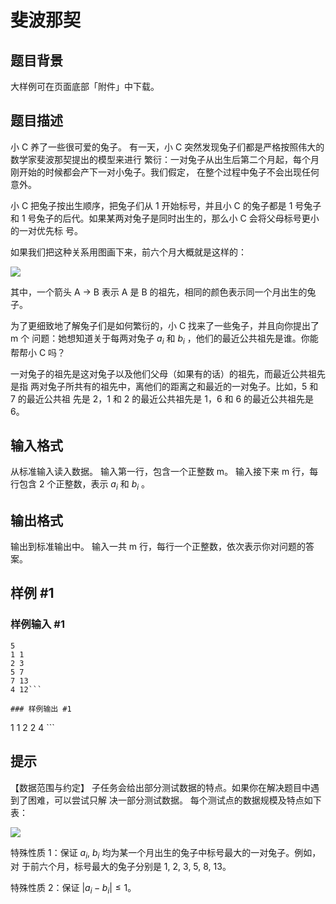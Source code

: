# 斐波那契

## 题目背景

大样例可在页面底部「附件」中下载。

## 题目描述

小 C 养了一些很可爱的兔子。 有一天，小 C 突然发现兔子们都是严格按照伟大的数学家斐波那契提出的模型来进行 繁衍：一对兔子从出生后第二个月起，每个月刚开始的时候都会产下一对小兔子。我们假定， 在整个过程中兔子不会出现任何意外。

小 C 把兔子按出生顺序，把兔子们从 1 开始标号，并且小 C 的兔子都是 1 号兔子和 1 号兔子的后代。如果某两对兔子是同时出生的，那么小 C 会将父母标号更小的一对优先标 号。

如果我们把这种关系用图画下来，前六个月大概就是这样的：

 
  ![](https://cdn.luogu.com.cn/upload/pic/9806.png) 

其中，一个箭头 A → B 表示 A 是 B 的祖先，相同的颜色表示同一个月出生的兔子。

为了更细致地了解兔子们是如何繁衍的，小 C 找来了一些兔子，并且向你提出了 m 个 问题：她想知道关于每两对兔子 $a_i$ 和 $b_i$ ，他们的最近公共祖先是谁。你能帮帮小 C 吗？

 
一对兔子的祖先是这对兔子以及他们父母（如果有的话）的祖先，而最近公共祖先是指 两对兔子所共有的祖先中，离他们的距离之和最近的一对兔子。比如，5 和 7 的最近公共祖 先是 2，1 和 2 的最近公共祖先是 1，6 和 6 的最近公共祖先是 6。


## 输入格式

从标准输入读入数据。 输入第一行，包含一个正整数 m。 输入接下来 m 行，每行包含 2 个正整数，表示 $a_i$ 和 $b_i$ 。


## 输出格式

输出到标准输出中。 输入一共 m 行，每行一个正整数，依次表示你对问题的答案。


## 样例 #1

### 样例输入 #1
```
5 
1 1 
2 3 
5 7 
7 13 
4 12```

### 样例输出 #1

```
1 
1 
2 
2 
4 ```

## 提示

【数据范围与约定】 子任务会给出部分测试数据的特点。如果你在解决题目中遇到了困难，可以尝试只解 决一部分测试数据。 每个测试点的数据规模及特点如下表：

 ![](https://cdn.luogu.com.cn/upload/pic/9807.png) 

特殊性质 1：保证 $a_i$, $b_i$ 均为某一个月出生的兔子中标号最大的一对兔子。例如，对 于前六个月，标号最大的兔子分别是 1, 2, 3, 5, 8, 13。

特殊性质 2：保证 $|a_i-b_i|\le 1$。

